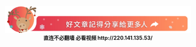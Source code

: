 <div align="center"><a href="https://git.io/01"><IMG SRC="wnn/img/a06.jpg" width=640></a></div>
<div align=center><b>直连不必翻墙 必看视频 http://220.141.135.53/ </b></div>
  
  
